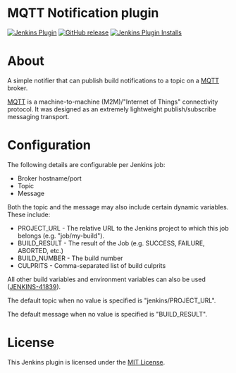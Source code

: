 MQTT Notification plugin
====================

[![Jenkins Plugin](https://img.shields.io/jenkins/plugin/v/mqtt-notification-plugin.svg)](https://plugins.jenkins.io/mqtt-notification-plugin)
[![GitHub release](https://img.shields.io/github/release/jenkinsci/mqtt-notification-plugin.svg?label=changelog)](https://github.com/jenkinsci/mqtt-notification-plugin/releases/latest)
[![Jenkins Plugin Installs](https://img.shields.io/jenkins/plugin/i/mqtt-notification-plugin.svg?color=blue)](https://plugins.jenkins.io/mqtt-notification-plugin)

# About

A simple notifier that can publish build notifications to a topic on
a [MQTT](http://mqtt.org/) broker.

[MQTT](http://mqtt.org/) is a machine-to-machine (M2M)/"Internet of
Things" connectivity protocol. It was designed as an extremely
lightweight publish/subscribe messaging transport.

# Configuration
The following details are configurable per Jenkins job:

-   Broker hostname/port
-   Topic
-   Message

Both the topic and the message may also include certain dynamic
variables. These include:

-   PROJECT\_URL - The relative URL to the Jenkins project to which this
    job belongs (e.g. "job/my-build").
-   BUILD\_RESULT - The result of the Job (e.g. SUCCESS, FAILURE,
    ABORTED, etc.)
-   BUILD\_NUMBER - The build number
-   CULPRITS - Comma-separated list of build culprits

All other build variables and environment variables can also be
used ([JENKINS-41839](https://issues.jenkins-ci.org/browse/JENKINS-41839)).

The default topic when no value is specified is "jenkins/PROJECT\_URL".

The default message when no value is specified is "BUILD\_RESULT".

# License
This Jenkins plugin is licensed under the [MIT License](./LICENSE.txt).